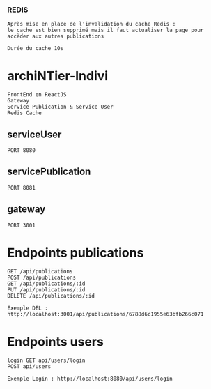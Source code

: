### REDIS
    Après mise en place de l'invalidation du cache Redis : 
    le cache est bien supprimé mais il faut actualiser la page pour accèder aux autres publications

    Durée du cache 10s
# archiNTier-Indivi
    FrontEnd en ReactJS
    Gateway
    Service Publication & Service User
    Redis Cache

## serviceUser
    PORT 8080

## servicePublication
    PORT 8081
## gateway
    PORT 3001
# Endpoints publications

    GET /api/publications
    POST /api/publications
    GET /api/publications/:id
    PUT /api/publications/:id
    DELETE /api/publications/:id

    Exemple DEL : http://localhost:3001/api/publications/6788d6c1955e63bfb266c071
# Endpoints users

    login GET api/users/login
    POST api/users

    Exemple Login : http://localhost:8080/api/users/login
